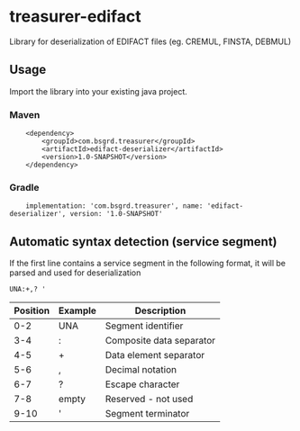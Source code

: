 # treasurer-edifact

Library for deserialization of EDIFACT files (eg. CREMUL, FINSTA, DEBMUL)


## Usage
Import the library into your existing java project.

### Maven
```
    <dependency>
        <groupId>com.bsgrd.treasurer</groupId>
        <artifactId>edifact-deserializer</artifactId>
        <version>1.0-SNAPSHOT</version>
    </dependency>
```
### Gradle
```
    implementation: 'com.bsgrd.treasurer', name: 'edifact-deserializer', version: '1.0-SNAPSHOT'
```

## Automatic syntax detection (service segment)
If the first line contains a service segment in the following format, it will be parsed and used for deserialization

`UNA:+,? '`

| Position | Example | Description              |
| -------- | ------- | ------------------------ |
| 0-2      | UNA     | Segment identifier       |
| 3-4      | :       | Composite data separator |
| 4-5      | +       | Data element separator   |
| 5-6      | ,       | Decimal notation         |
| 6-7      | ?       | Escape character         |
| 7-8      | empty   | Reserved - not used      |
| 9-10     | '       | Segment terminator       |

